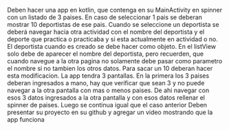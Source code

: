 Deben hacer una app en kotlin, que contenga en su MainActivity en spinner con un listado de 3 paises. 
En caso de seleccionar 1 pais se deberan mostrar 10 deportistas de ese pais. 
Cuando se seleccione un deportista se deberá navegar hacia otra actividad con el nombre del deportista 
y el deporte que practica o practicaba y si esta actualmente en actividad o no.
El deportista cuando es creado se debe hacer como objeto. En el listView solo debe de aparecer el nombre del deportista,
pero recuerden, que cuando navegue a la otra pagina no solamente debe pasar como parametro el nombre si no tambien los otros datos.
Para sacar un 10 deberan hacer esta modificacion. La app tendra 3 pantallas. En la primera los 3 paises deberan ingresados a mano,
hay que verificar que sean 3 y no puede navegar a la otra pantalla con mas o menos paises. 
De ahi navegar con esos 3 datos ingresados a la otra pantalla y con esos datos rellenar el spinner de paises. Luego se continua igual que el caso anterior
Deben presentar su proyecto en su github y agregar un video mostrando que la app funciona